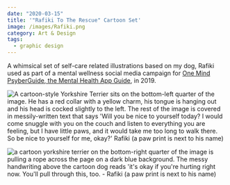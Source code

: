 ```yaml
---
date: "2020-03-15"
title: '"Rafiki To The Rescue" Cartoon Set'
image: /images/Rafiki.png
category: Art & Design
tags:
  - graphic design
---
```


A whimsical set of self-care related illustrations based on my dog, Rafiki used as part of a mental wellness social media campaign for [One Mind PsyberGuide, the Mental Health App Guide](https://onemindpsyberguide.org/), in 2019.

<div class="grid grid-cols-2 gap-2">
<img src="/images/rafiki-to-the-rescue/benice.jpeg" alt="A cartoon-style Yorkshire Terrier sits on the bottom-left quarter of the image. He has a red collar with a yellow charm,  his tongue is hanging out and his head is cocked slightly to the left. The rest of the image is covered in messily-written text that says 'Will you be nice to yourself today? I would come snuggle with you on the couch and listen to everything you are feeling, but I have little paws, and it would take me too long to walk there. So be nice to yourself for me, okay?' Rafiki (a paw print is next to his name) " />

<img src="/images/rafiki-to-the-rescue/pullThrough.jpeg" 
alt="a cartoon yorkshire terrier on the bottom-right quarter of the image is pulling a rope across the page on a dark blue background. The messy handwriting above the cartoon dog reads 'it's okay if you're hurting right now. You'll pull through this, too. - Rafiki (a paw print is next to his name) "
/>

</div>
